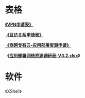 # 表格

[**《VPN申请表》**](/assets/VPN开通申请表.xlsx)

[**《互访关系申请表》**](/assets/xxxx系统-商网专有云-应用部署网络资源调研表-V3.2.xlsx)

[**《商网专有云-应用部署资源申请》**](/assets/xxxx系统-商网专有云-应用部署资源申请-V3.0.xlsx)

**《**[**应用部署网络资源调研表-V3.2.xlsx**](/assets/xxxx系统-商网专有云-应用部署网络资源调研表-V3.2.xlsx)**》**

# 软件

《XShell》 

